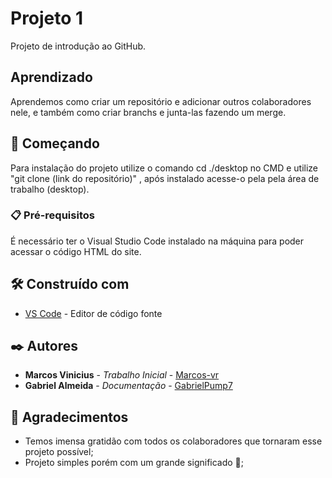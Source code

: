 #  Projeto 1

Projeto de introdução ao GitHub.


## Aprendizado

Aprendemos como criar um repositório e adicionar outros colaboradores nele, e também como criar branchs e junta-las fazendo um merge.


## 🚀 Começando

Para instalação do projeto utilize o comando cd ./desktop no CMD e utilize "git clone (link do repositório)" , após instalado acesse-o pela pela área de trabalho (desktop).

### 📋 Pré-requisitos

É necessário ter o Visual Studio Code instalado na máquina para poder acessar o código HTML do site.

## 🛠️ Construído com

* [VS Code](https://code.visualstudio.com/docs) - Editor de código fonte

## ✒️ Autores

* **Marcos Vinicius** - *Trabalho Inicial* - [Marcos-vr](https://github.com/Marcos-vr)
* **Gabriel Almeida** - *Documentação* - [GabrielPump7](https://github.com/GabrielPump7)


## 🎁 Agradecimentos

* Temos imensa gratidão com todos os colaboradores que tornaram esse projeto possível;
* Projeto simples porém com um grande significado 📢;


